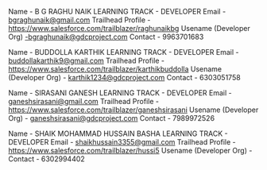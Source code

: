 Name - B G RAGHU NAIK
LEARNING TRACK - DEVELOPER
Email - bgraghunaik@gmail.com
Trailhead Profile - https://www.salesforce.com/trailblazer/raghunaikbg
Usename (Developer Org) -bgraghunaik@gdcproject.com
Contact - 9963701683

Name - BUDDOLLA KARTHIK 
LEARNING TRACK - DEVELOPER
Email - buddollakarthik9@gmail.com
Trailhead Profile -https://www.salesforce.com/trailblazer/karthikbuddolla 
Usename (Developer Org) - karthik1234@gdcproject.com
Contact - 6303051758

Name - SIRASANI GANESH 
LEARNING TRACK - DEVELOPER
Email - ganeshsirasani@gmail.com
Trailhead Profile - https://www.salesforce.com/trailblazer/ganeshsirasani
Usename (Developer Org) - ganeshsirasani@gdcproject.com
Contact - 7989972526

Name - SHAIK MOHAMMAD HUSSAIN BASHA 
LEARNING TRACK - DEVELOPER
Email - shaikhussain3355@gmail.com
Trailhead Profile - https://www.salesforce.com/trailblazer/hussi5
Usename (Developer Org) - 
Contact - 6302994402
